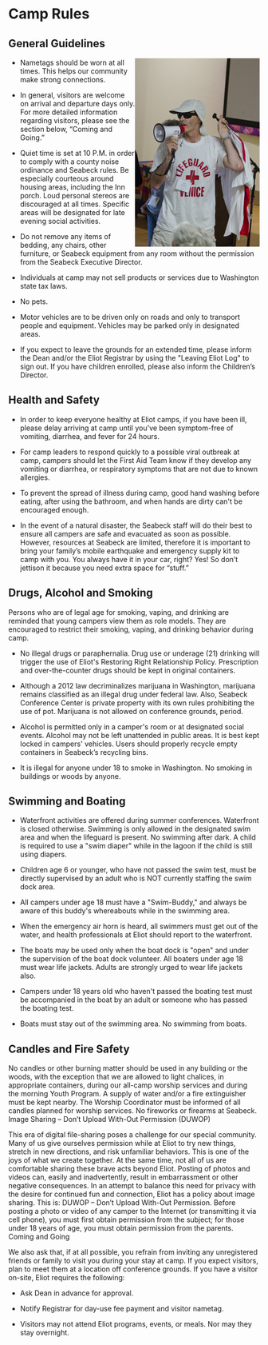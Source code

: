 # Camp Rules

## General Guidelines

<img src="content/img/Lifeguard.jpg"
    alt="Lifeguard explaining waterfront rules"
    align="right" />

- Nametags should be worn at all times. This helps our community make strong connections.

- In general, visitors are welcome on arrival and departure days only. For more detailed information regarding visitors, please see the section below, “Coming and Going.”

- Quiet time is set at 10 P.M. in order to comply with a county noise ordinance and Seabeck rules. Be especially courteous around housing areas, including the Inn porch. Loud personal stereos are discouraged at all times. Specific areas will be designated for late evening social activities.

- Do not remove any items of bedding, any chairs, other furniture, or Seabeck equipment from any room without the permission from the Seabeck Executive Director.

- Individuals at camp may not sell products or services due to Washington state tax laws.

- No pets.

- Motor vehicles are to be driven only on roads and only to transport people and equipment. Vehicles may be parked only in designated areas.

- If you expect to leave the grounds for an extended time, please inform the Dean and/or the Eliot Registrar by using the "Leaving Eliot Log" to sign out. If you have children enrolled, please also inform the Children’s Director.

## Health and Safety

- In order to keep everyone healthy at Eliot camps, if you have been ill, please delay arriving at camp until you've been symptom-free of vomiting, diarrhea, and fever for 24 hours.

- For camp leaders to respond quickly to a possible viral outbreak at camp, campers should let the First Aid Team know if they develop any vomiting or diarrhea, or respiratory symptoms that are not due to known allergies.

- To prevent the spread of illness during camp, good hand washing before eating, after using the bathroom, and when hands are dirty can't be encouraged enough.

- In the event of a natural disaster, the Seabeck staff will do their best to ensure all campers are safe and evacuated as soon as possible. However, resources at Seabeck are limited, therefore it is important to bring your family’s mobile earthquake and emergency supply kit to camp with you. You always have it in your car, right? Yes! So don’t jettison it because you need extra space for “stuff.”

## Drugs, Alcohol and Smoking

Persons who are of legal age for smoking, vaping, and drinking are reminded that young campers view them as role models. They are encouraged to restrict their smoking, vaping, and drinking behavior during camp.

- No illegal drugs or paraphernalia. Drug use or underage (21) drinking will trigger the use of Eliot's Restoring Right Relationship Policy. Prescription and over-the-counter drugs should be kept in original containers.

- Although a 2012 law decriminalizes marijuana in Washington, marijuana remains classified as an illegal drug under federal law. Also, Seabeck Conference Center is private property with its own rules prohibiting the use of pot. Marijuana is not allowed on conference grounds, period.

- Alcohol is permitted only in a camper's room or at designated social events. Alcohol may not be left unattended in public areas. It is best kept locked in campers' vehicles. Users should properly recycle empty containers in Seabeck’s recycling bins.

- It is illegal for anyone under 18 to smoke in Washington. No smoking in buildings or woods by anyone.

## Swimming and Boating

- Waterfront activities are offered during summer conferences. Waterfront is closed otherwise.
Swimming is only allowed in the designated swim area and when the lifeguard is present. No swimming after dark.
A child is required to use a "swim diaper" while in the lagoon if the child is still using diapers.

- Children age 6 or younger, who have not passed the swim test, must be directly supervised by an adult who is NOT currently staffing the swim dock area.

- All campers under age 18 must have a "Swim-Buddy," and always be aware of this buddy's whereabouts while in the swimming area.

- When the emergency air horn is heard, all swimmers must get out of the water, and health professionals at Eliot should report to the waterfront.

- The boats may be used only when the boat dock is "open" and under the supervision of the boat dock volunteer. All boaters under age 18 must wear life jackets. Adults are strongly urged to wear life jackets also.

- Campers under 18 years old who haven't passed the boating test must be accompanied in the boat by an adult or someone who has passed the boating test.

- Boats must stay out of the swimming area. No swimming from boats.

## Candles and Fire Safety

No candles or other burning matter should be used in any building or the woods, with the exception that we are allowed to light chalices, in appropriate containers, during our all-camp worship services and during the morning Youth Program. A supply of water and/or a fire extinguisher must be kept nearby. The Worship Coordinator must be informed of all candles planned for worship services. No fireworks or firearms at Seabeck.
Image Sharing – Don’t Upload With-Out Permission (DUWOP)

This era of digital file-sharing poses a challenge for our special community. Many of us give ourselves permission while at Eliot to try new things, stretch in new directions, and risk unfamiliar behaviors. This is one of the joys of what we create together. At the same time, not all of us are comfortable sharing these brave acts beyond Eliot. Posting of photos and videos can, easily and inadvertently, result in embarrassment or other negative consequences. In an attempt to balance this need for privacy with the desire for continued fun and connection, Eliot has a policy about image sharing. This is: DUWOP – Don’t Upload With-Out Permission. Before posting a photo or video of any camper to the Internet (or transmitting it via cell phone), you must first obtain permission from the subject; for those under 18 years of age, you must obtain permission from the parents.
Coming and Going

We also ask that, if at all possible, you refrain from inviting any unregistered friends or family to visit you during your stay at camp. If you expect visitors, plan to meet them at a location off conference grounds. If you have a visitor on-site, Eliot requires the following:

- Ask Dean in advance for approval.

- Notify Registrar for day-use fee payment and visitor nametag.

- Visitors may not attend Eliot programs, events, or meals. Nor may they stay overnight.

